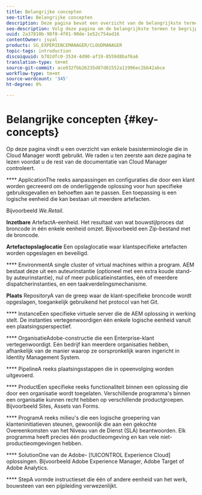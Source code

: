 ```yaml
---
title: Belangrijke concepten
seo-title: Belangrijke concepten
description: Deze pagina bevat een overzicht van de belangrijkste termen die zijn gekoppeld aan Cloud Manager.
seo-description: Volg deze pagina om de belangrijkste termen te begrijpen die aan de Manager van de Wolk worden geassocieerd.
uuid: 2a37810b-98f8-4f01-90de-1e52c754ad16
contentOwner: jsyal
products: SG_EXPERIENCEMANAGER/CLOUDMANAGER
topic-tags: introduction
discoiquuid: b702dfc0-3534-4d90-af19-8559d8baf6a6
translation-type: tm+mt
source-git-commit: ace032fbb26235d87d61552a11996ec2bb42abce
workflow-type: tm+mt
source-wordcount: '345'
ht-degree: 0%

---
```



# Belangrijke concepten {#key-concepts}

Op deze pagina vindt u een overzicht van enkele basisterminologie die in Cloud Manager wordt gebruikt. We raden u ten zeerste aan deze pagina te lezen voordat u de rest van de documentatie van Cloud Manager controleert.

**** ApplicationThe reeks aanpassingen en configuraties die door een klant worden gecreeerd om de onderliggende oplossing voor hun specifieke gebruiksgevallen en behoeften aan te passen. Een toepassing is een logische eenheid die kan bestaan uit meerdere artefacten.

Bijvoorbeeld *We.Retail*.

**Inzetbare** ArtefactA-eenheid. Het resultaat van wat bouwstijlproces dat broncode in één enkele eenheid omzet. Bijvoorbeeld een Zip-bestand met de broncode.

**Artefactopslaglocatie** Een opslaglocatie waar klantspecifieke artefacten worden opgeslagen en beveiligd.

**** EnvironmentA single cluster of virtual machines within a program. AEM bestaat deze uit een auteurinstantie (optioneel met een extra koude stand-by auteurinstantie), nul of meer publicatieinstanties, één of meerdere dispatcherinstanties, en een taakverdelingsmechanisme.

**Plaats** RepositoryA van de greep waar de klant-specifieke broncode wordt opgeslagen, toegankelijk gebruikend het protocol van het Git.

**** InstanceEen specifieke virtuele server die de AEM oplossing in werking stelt. De instanties vertegenwoordigen één enkele logische eenheid vanuit een plaatsingsperspectief.

**** OrganisatieAdobe-constructie die een Enterprise-klant vertegenwoordigt. Eén bedrijf kan meerdere organisaties hebben, afhankelijk van de manier waarop ze oorspronkelijk waren ingericht in Identity Management System.

**** PipelineA reeks plaatsingsstappen die in opeenvolging worden uitgevoerd.

**** ProductEen specifieke reeks functionaliteit binnen een oplossing die door een organisatie wordt toegelaten. Verschillende programma&#39;s binnen een organisatie kunnen recht hebben op verschillende productgroepen. Bijvoorbeeld Sites, Assets van Forms.

**** ProgramA reeks milieu&#39;s die een logische groepering van klanteninitiatieven steunen, gewoonlijk die aan een gekochte Overeenkomsten van het Niveau van de Dienst (SLA) beantwoorden. Elk programma heeft precies één productieomgeving en kan vele niet-productieomgevingen hebben.

**** SolutionOne van de Adobe- [!UICONTROL Experience Cloud] oplossingen. Bijvoorbeeld Adobe Experience Manager, Adobe Target of Adobe Analytics.

**** StepA vormde instructieset die één of andere eenheid van het werk, bouwsteen van een pijpleiding verwezenlijkt.
